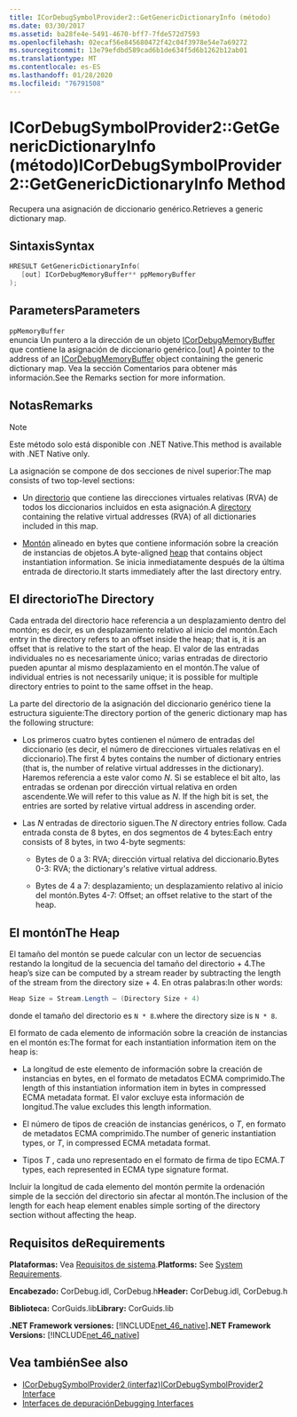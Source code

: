 ```yaml
---
title: ICorDebugSymbolProvider2::GetGenericDictionaryInfo (método)
ms.date: 03/30/2017
ms.assetid: ba28fe4e-5491-4670-bff7-7fde572d7593
ms.openlocfilehash: 02ecaf56e845680472f42c04f3978e54e7a69272
ms.sourcegitcommit: 13e79efdbd589cad6b1de634f5d6b1262b12ab01
ms.translationtype: MT
ms.contentlocale: es-ES
ms.lasthandoff: 01/28/2020
ms.locfileid: "76791508"
---
```

# <a name="icordebugsymbolprovider2getgenericdictionaryinfo-method"></a><span data-ttu-id="7af36-102">ICorDebugSymbolProvider2::GetGenericDictionaryInfo (método)</span><span class="sxs-lookup"><span data-stu-id="7af36-102">ICorDebugSymbolProvider2::GetGenericDictionaryInfo Method</span></span>

<span data-ttu-id="7af36-103">Recupera una asignación de diccionario genérico.</span><span class="sxs-lookup"><span data-stu-id="7af36-103">Retrieves a generic dictionary map.</span></span>

## <a name="syntax"></a><span data-ttu-id="7af36-104">Sintaxis</span><span class="sxs-lookup"><span data-stu-id="7af36-104">Syntax</span></span>

```cpp
HRESULT GetGenericDictionaryInfo(
   [out] ICorDebugMemoryBuffer** ppMemoryBuffer
);
```

## <a name="parameters"></a><span data-ttu-id="7af36-105">Parameters</span><span class="sxs-lookup"><span data-stu-id="7af36-105">Parameters</span></span>

`ppMemoryBuffer`\
<span data-ttu-id="7af36-106">enuncia Un puntero a la dirección de un objeto [ICorDebugMemoryBuffer](icordebugmemorybuffer-interface.md) que contiene la asignación de diccionario genérico.</span><span class="sxs-lookup"><span data-stu-id="7af36-106">[out] A pointer to the address of an [ICorDebugMemoryBuffer](icordebugmemorybuffer-interface.md) object containing the generic dictionary map.</span></span> <span data-ttu-id="7af36-107">Vea la sección Comentarios para obtener más información.</span><span class="sxs-lookup"><span data-stu-id="7af36-107">See the Remarks section for more information.</span></span>

## <a name="remarks"></a><span data-ttu-id="7af36-108">Notas</span><span class="sxs-lookup"><span data-stu-id="7af36-108">Remarks</span></span>

> [!NOTE]
> <span data-ttu-id="7af36-109">Este método solo está disponible con .NET Native.</span><span class="sxs-lookup"><span data-stu-id="7af36-109">This method is available with .NET Native only.</span></span>

<span data-ttu-id="7af36-110">La asignación se compone de dos secciones de nivel superior:</span><span class="sxs-lookup"><span data-stu-id="7af36-110">The map consists of two top-level sections:</span></span>

- <span data-ttu-id="7af36-111">Un [directorio](#Directory) que contiene las direcciones virtuales relativas (RVA) de todos los diccionarios incluidos en esta asignación.</span><span class="sxs-lookup"><span data-stu-id="7af36-111">A [directory](#Directory) containing the relative virtual addresses (RVA) of all dictionaries included in this map.</span></span>

- <span data-ttu-id="7af36-112">[Montón](#Heap) alineado en bytes que contiene información sobre la creación de instancias de objetos.</span><span class="sxs-lookup"><span data-stu-id="7af36-112">A byte-aligned [heap](#Heap) that contains object instantiation information.</span></span> <span data-ttu-id="7af36-113">Se inicia inmediatamente después de la última entrada de directorio.</span><span class="sxs-lookup"><span data-stu-id="7af36-113">It starts immediately after the last directory entry.</span></span>

<a name="Directory"></a>

## <a name="the-directory"></a><span data-ttu-id="7af36-114">El directorio</span><span class="sxs-lookup"><span data-stu-id="7af36-114">The Directory</span></span>

<span data-ttu-id="7af36-115">Cada entrada del directorio hace referencia a un desplazamiento dentro del montón; es decir, es un desplazamiento relativo al inicio del montón.</span><span class="sxs-lookup"><span data-stu-id="7af36-115">Each entry in the directory refers to an offset inside the heap; that is, it is an offset that is relative to the start of the heap.</span></span> <span data-ttu-id="7af36-116">El valor de las entradas individuales no es necesariamente único; varias entradas de directorio pueden apuntar al mismo desplazamiento en el montón.</span><span class="sxs-lookup"><span data-stu-id="7af36-116">The value of individual entries is not necessarily unique; it is possible for multiple directory entries to point to the same offset in the heap.</span></span>

<span data-ttu-id="7af36-117">La parte del directorio de la asignación del diccionario genérico tiene la estructura siguiente:</span><span class="sxs-lookup"><span data-stu-id="7af36-117">The directory portion of the generic dictionary map has the following structure:</span></span>

- <span data-ttu-id="7af36-118">Los primeros cuatro bytes contienen el número de entradas del diccionario (es decir, el número de direcciones virtuales relativas en el diccionario).</span><span class="sxs-lookup"><span data-stu-id="7af36-118">The first 4 bytes contains the number of dictionary entries (that is, the number of relative virtual addresses in the dictionary).</span></span> <span data-ttu-id="7af36-119">Haremos referencia a este valor como *N*. Si se establece el bit alto, las entradas se ordenan por dirección virtual relativa en orden ascendente.</span><span class="sxs-lookup"><span data-stu-id="7af36-119">We will refer to this value as *N*. If the high bit is set, the entries are sorted by relative virtual address in ascending order.</span></span>

- <span data-ttu-id="7af36-120">Las *N* entradas de directorio siguen.</span><span class="sxs-lookup"><span data-stu-id="7af36-120">The *N* directory entries follow.</span></span> <span data-ttu-id="7af36-121">Cada entrada consta de 8 bytes, en dos segmentos de 4 bytes:</span><span class="sxs-lookup"><span data-stu-id="7af36-121">Each entry consists of 8 bytes, in two 4-byte segments:</span></span>

  - <span data-ttu-id="7af36-122">Bytes de 0 a 3: RVA; dirección virtual relativa del diccionario.</span><span class="sxs-lookup"><span data-stu-id="7af36-122">Bytes 0-3: RVA; the dictionary's relative virtual address.</span></span>

  - <span data-ttu-id="7af36-123">Bytes de 4 a 7: desplazamiento; un desplazamiento relativo al inicio del montón.</span><span class="sxs-lookup"><span data-stu-id="7af36-123">Bytes 4-7: Offset; an offset relative to the start of the heap.</span></span>

<a name="Heap"></a>

## <a name="the-heap"></a><span data-ttu-id="7af36-124">El montón</span><span class="sxs-lookup"><span data-stu-id="7af36-124">The Heap</span></span>

<span data-ttu-id="7af36-125">El tamaño del montón se puede calcular con un lector de secuencias restando la longitud de la secuencia del tamaño del directorio + 4.</span><span class="sxs-lookup"><span data-stu-id="7af36-125">The heap’s size can be computed by a stream reader by subtracting the length of the stream from the directory size + 4.</span></span> <span data-ttu-id="7af36-126">En otras palabras:</span><span class="sxs-lookup"><span data-stu-id="7af36-126">In other words:</span></span>

```csharp
Heap Size = Stream.Length – (Directory Size + 4)
```

<span data-ttu-id="7af36-127">donde el tamaño del directorio es `N * 8`.</span><span class="sxs-lookup"><span data-stu-id="7af36-127">where the directory size is `N * 8`.</span></span>

<span data-ttu-id="7af36-128">El formato de cada elemento de información sobre la creación de instancias en el montón es:</span><span class="sxs-lookup"><span data-stu-id="7af36-128">The format for each instantiation information item on the heap is:</span></span>

- <span data-ttu-id="7af36-129">La longitud de este elemento de información sobre la creación de instancias en bytes, en el formato de metadatos ECMA comprimido.</span><span class="sxs-lookup"><span data-stu-id="7af36-129">The length of this instantiation information item in bytes in compressed ECMA metadata format.</span></span> <span data-ttu-id="7af36-130">El valor excluye esta información de longitud.</span><span class="sxs-lookup"><span data-stu-id="7af36-130">The value excludes this length information.</span></span>

- <span data-ttu-id="7af36-131">El número de tipos de creación de instancias genéricos, o *T*, en formato de metadatos ECMA comprimido.</span><span class="sxs-lookup"><span data-stu-id="7af36-131">The number of generic instantiation types, or *T*, in compressed ECMA metadata format.</span></span>

- <span data-ttu-id="7af36-132">Tipos *T* , cada uno representado en el formato de firma de tipo ECMA.</span><span class="sxs-lookup"><span data-stu-id="7af36-132">*T* types, each represented in ECMA type signature format.</span></span>

<span data-ttu-id="7af36-133">Incluir la longitud de cada elemento del montón permite la ordenación simple de la sección del directorio sin afectar al montón.</span><span class="sxs-lookup"><span data-stu-id="7af36-133">The inclusion of the length for each heap element enables simple sorting of the directory section without affecting the heap.</span></span>

## <a name="requirements"></a><span data-ttu-id="7af36-134">Requisitos de</span><span class="sxs-lookup"><span data-stu-id="7af36-134">Requirements</span></span>

<span data-ttu-id="7af36-135">**Plataformas:** Vea [Requisitos de sistema](../../../../docs/framework/get-started/system-requirements.md).</span><span class="sxs-lookup"><span data-stu-id="7af36-135">**Platforms:** See [System Requirements](../../../../docs/framework/get-started/system-requirements.md).</span></span>

<span data-ttu-id="7af36-136">**Encabezado:** CorDebug.idl, CorDebug.h</span><span class="sxs-lookup"><span data-stu-id="7af36-136">**Header:** CorDebug.idl, CorDebug.h</span></span>

<span data-ttu-id="7af36-137">**Biblioteca:** CorGuids.lib</span><span class="sxs-lookup"><span data-stu-id="7af36-137">**Library:** CorGuids.lib</span></span>

<span data-ttu-id="7af36-138">**.NET Framework versiones:** [!INCLUDE[net_46_native](../../../../includes/net-46-native-md.md)]</span><span class="sxs-lookup"><span data-stu-id="7af36-138">**.NET Framework Versions:** [!INCLUDE[net_46_native](../../../../includes/net-46-native-md.md)]</span></span>

## <a name="see-also"></a><span data-ttu-id="7af36-139">Vea también</span><span class="sxs-lookup"><span data-stu-id="7af36-139">See also</span></span>

- [<span data-ttu-id="7af36-140">ICorDebugSymbolProvider2 (interfaz)</span><span class="sxs-lookup"><span data-stu-id="7af36-140">ICorDebugSymbolProvider2 Interface</span></span>](icordebugsymbolprovider2-interface.md)
- [<span data-ttu-id="7af36-141">Interfaces de depuración</span><span class="sxs-lookup"><span data-stu-id="7af36-141">Debugging Interfaces</span></span>](debugging-interfaces.md)
